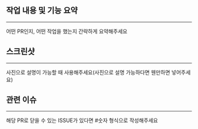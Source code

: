 ## 작업 내용 및 기능 요약
<hr>
어떤 PR인지, 어떤 작업을 했는지 간략하게 요약해주세요

## 스크린샷
<hr>
사진으로 설명이 가능할 때 사용해주세요(사진으로 설명 가능하다면 웬만하면 넣어주세요)

## 관련 이슈
<hr>
해당 PR로 닫을 수 있는 ISSUE가 있다면 #숫자 형식으로 작성해주세요